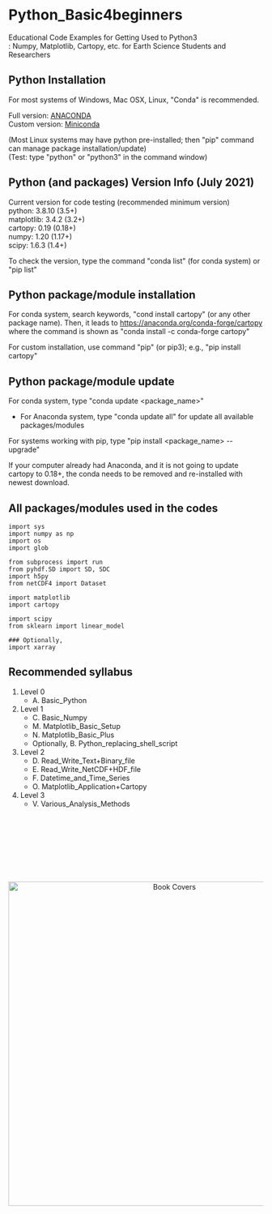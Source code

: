 # Python_Basic4beginners
Educational Code Examples for Getting Used to Python3   
: Numpy, Matplotlib, Cartopy, etc. for Earth Science Students and Researchers

## Python Installation
For most systems of Windows, Mac OSX, Linux, "Conda" is recommended.

Full version: [ANACONDA](https://www.anaconda.com/products/individual)  
Custom version: [Miniconda](https://docs.conda.io/en/latest/miniconda.html)

(Most Linux systems may have python pre-installed; then "pip" command can manage package installation/update)  
(Test: type "python" or "python3" in the command window)  

## Python (and packages) Version Info (July 2021)
Current version for code testing (recommended minimum version)  
python:     3.8.10  (3.5+)  
matplotlib: 3.4.2   (3.2+)  
cartopy:    0.19    (0.18+)  
numpy:      1.20    (1.17+)  
scipy:      1.6.3   (1.4+)  

To check the version, type the command "conda list" (for conda system) or "pip list"  

## Python package/module installation
For conda system, search keywords, "cond install cartopy" (or any other package name). Then, it leads to https://anaconda.org/conda-forge/cartopy where the command is shown as "conda install -c conda-forge cartopy"  

For custom installation, use command "pip" (or pip3); e.g., "pip install cartopy"  

## Python package/module update
For conda system, type "conda update <package_name>"  
  - For Anaconda system, type "conda update all" for update all available packages/modules  

For systems working with pip, type "pip install <package_name> --upgrade"  

If your computer already had Anaconda, and it is not going to update cartopy to 0.18+, the conda needs to be removed and re-installed with newest download.

All packages/modules used in the codes
---
   
```
import sys
import numpy as np
import os
import glob

from subprocess import run
from pyhdf.SD import SD, SDC
import h5py
from netCDF4 import Dataset

import matplotlib
import cartopy

import scipy
from sklearn import linear_model

### Optionally,
import xarray
```

## Recommended syllabus 
1. Level 0
   - A. Basic_Python
2. Level 1
   - C. Basic_Numpy
   - M. Matplotlib_Basic_Setup
   - N. Matplotlib_Basic_Plus 
   - Optionally, B. Python_replacing_shell_script
3. Level 2
   - D. Read_Write_Text+Binary_file
   - E. Read_Write_NetCDF+HDF_file
   - F. Datetime_and_Time_Series
   - O. Matplotlib_Application+Cartopy
4. Level 3
   - V. Various_Analysis_Methods

##

<br/>
<br/>
<br/>
<br/>
<br/>
<br/>

<p align="center">
  <img src="https://github.com/DJ4seasons/Python_Basic4beginners/blob/master/Book_Cover.jpg" width="640" title="Book Covers">
</p>

